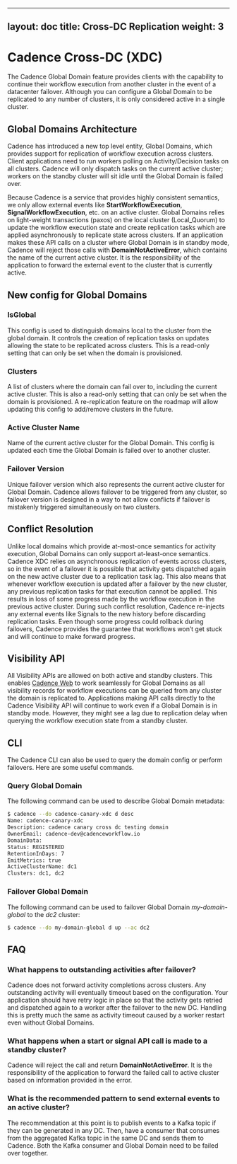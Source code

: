 
---
layout: doc
title: Cross-DC Replication
weight: 3
---

# Cadence Cross-DC (XDC)
The Cadence Global Domain feature provides clients with the capability to continue their workflow execution from another
cluster in the event of a datacenter failover.  Although you can configure a Global Domain to be replicated to any number of
clusters, it is only considered active in a single cluster.

## Global Domains Architecture
Cadence has introduced a new top level entity, Global Domains, which provides support for replication of workflow
execution across clusters.  Client applications need to run workers polling on Activity/Decision tasks on all clusters.
Cadence will only dispatch tasks on the current active cluster; workers on the standby cluster will sit idle
until the Global Domain is failed over.

Because Cadence is a service that provides highly consistent semantics, we only allow external events like
**StartWorkflowExecution**, **SignalWorkflowExecution**, etc. on an active cluster.  Global Domains relies on light-weight
transactions (paxos) on the local cluster (Local_Quorum) to update the workflow execution state and create replication
tasks which are applied asynchronously to replicate state across clusters.  If an application makes these API calls on a
cluster where Global Domain is in standby mode, Cadence will reject those calls with **DomainNotActiveError**, which
contains the name of the current active cluster.  It is the responsibility of the application to forward the external
event to the cluster that is currently active.

## New config for Global Domains

### IsGlobal
This config is used to distinguish domains local to the cluster from the global domain. It controls the creation of
replication tasks on updates allowing the state to be replicated across clusters.  This is a read-only setting that can
only be set when the domain is provisioned.

### Clusters
A list of clusters where the domain can fail over to, including the current active cluster.
This is also a read-only setting that can only be set when the domain is provisioned. A re-replication feature on the 
roadmap will allow updating this config to add/remove clusters in the future.

### Active Cluster Name
Name of the current active cluster for the Global Domain. This config is updated each time the Global Domain is failed over to
another cluster.

### Failover Version
Unique failover version which also represents the current active cluster for Global Domain. Cadence allows failover to
be triggered from any cluster, so failover version is designed in a way to not allow conflicts if failover is mistakenly
triggered simultaneously on two clusters.

## Conflict Resolution
Unlike local domains which provide at-most-once semantics for activity execution, Global Domains can only support at-least-once
semantics. Cadence XDC relies on asynchronous replication of events across clusters, so in the event of a failover
it is possible that activity gets dispatched again on the new active cluster due to a replication task lag. This also
means that whenever workflow execution is updated after a failover by the new cluster, any previous replication tasks
for that execution cannot be applied. This results in loss of some progress made by the workflow execution in the
previous active cluster. During such conflict resolution, Cadence re-injects any external events like Signals to the
new history before discarding replication tasks. Even though some progress could rollback during failovers, Cadence
provides the guarantee that workflows won’t get stuck and will continue to make forward progress.

## Visibility API
All Visibility APIs are allowed on both active and standby clusters. This enables
[Cadence Web](https://github.com/uber/cadence-web) to work seamlessly for Global Domains as all visibility records for
workflow executions can be queried from any cluster the domain is replicated to. Applications making API calls directly
to the Cadence Visibility API will continue to work even if a Global Domain is in standby mode. However, they might see
a lag due to replication delay when querying the workflow execution state from a standby cluster.

## CLI
The Cadence CLI can also be used to query the domain config or perform failovers.  Here are some useful commands.

### Query Global Domain
The following command can be used to describe Global Domain metadata:

```bash
$ cadence --do cadence-canary-xdc d desc
Name: cadence-canary-xdc
Description: cadence canary cross dc testing domain
OwnerEmail: cadence-dev@cadenceworkflow.io
DomainData: 
Status: REGISTERED
RetentionInDays: 7
EmitMetrics: true
ActiveClusterName: dc1
Clusters: dc1, dc2
```

### Failover Global Domain
The following command can be used to failover Global Domain *my-domain-global* to the *dc2* cluster:

```bash
$ cadence --do my-domain-global d up --ac dc2
```

## FAQ

### What happens to outstanding activities after failover?
Cadence does not forward activity completions across clusters. Any outstanding activity will eventually timeout based
on the configuration. Your application should have retry logic in place so that the activity gets retried and dispatched
again to a worker after the failover to the new DC. Handling this is pretty much the same as activity timeout caused by
a worker restart even without Global Domains.

### What happens when a start or signal API call is made to a standby cluster?
Cadence will reject the call and return **DomainNotActiveError**. It is the responsibility of the application to forward
the failed call to active cluster based on information provided in the error.

### What is the recommended pattern to send external events to an active cluster?
The recommendation at this point is to publish events to a Kafka topic if they can be generated in any DC.
Then, have a consumer that consumes from the aggregated Kafka topic in the same DC and sends them to Cadence. Both the
Kafka consumer and Global Domain need to be failed over together. 
